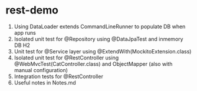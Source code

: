 # rest-demo
1. Using DataLoader extends CommandLineRunner to populate DB when app runs
2. Isolated unit test for @Repository using @DataJpaTest and inmemory DB H2
3. Unit test for @Service layer using @ExtendWith(MockitoExtension.class)
4. Isolated unit test for @RestController using @WebMvcTest(CatController.class) and ObjectMapper (also with manual configuration)
5. Integration tests for @RestController
6. Useful notes in Notes.md
